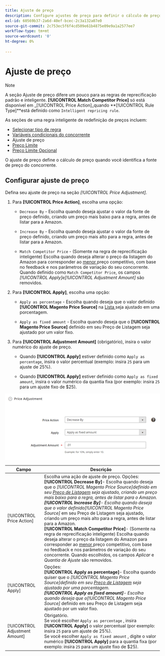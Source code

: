 ```yaml
---
title: Ajuste de preço
description: Configure ajustes de preço para definir o cálculo de preço quando tiver identificado a fonte de preço do concorrente da Amazon.
exl-id: 60569b37-2a6d-40ef-bcec-2c3a132a07e0
source-git-commit: 2c753ec5f6f4cd509e61b4875e09e9a1a2577ee7
workflow-type: tm+mt
source-wordcount: '0'
ht-degree: 0%

---
```


# Ajuste de preço

>[!NOTE]
>
>A seção Ajuste de preço difere um pouco para as regras de reprecificação padrão e inteligente. **[!UICONTROL Match Competitor Price]** só está disponível em  _[!UICONTROL Price Action]_quando **[!UICONTROL Rule Type]**está definido como  `Intelligent repricing rule`.

As seções de uma regra inteligente de redefinição de preços incluem:

- [Selecionar tipo de regra](./intelligent-repricing-rules.md)
- [Variáveis condicionais do concorrente](./competitor-conditional-variances.md)
- Ajuste de preço
- [Preço Limite](./floor-price.md)
- [Preço Limite Opcional](./optional-ceiling-price.md)

O ajuste de preço define o cálculo de preço quando você identifica a fonte de preço do concorrente.

## Configurar ajuste de preço

Defina seu ajuste de preço na seção _[!UICONTROL Price Adjustment]_.

1. Para **[!UICONTROL Price Action]**, escolha uma opção:

   - `Decrease By` - Escolha quando deseja ajustar o valor da fonte de preço definido, criando um preço mais baixo para a regra, antes de listar para a Amazon.

   - `Increase By` - Escolha quando deseja ajustar o valor da fonte de preço definido, criando um preço mais alto para a regra, antes de listar para a Amazon.

   - `Match Competitor Price` - (Somente na regra de reprecificação inteligente) Escolha quando deseja alterar o preço da listagem do Amazon para corresponder ao  [menor ](./lowest-competitor-pricing.md) preço competitivo, com base no feedback e nos parâmetros de variação do seu concorrente. Quando definido como `Match Competitor Price`, os campos _[!UICONTROL Apply]_e_[!UICONTROL Adjustment Amount]_ são removidos.

1. Para **[!UICONTROL Apply]**, escolha uma opção:

   - `Apply as percentage` - Escolha quando deseja que o valor definido  **[!UICONTROL Magento Price Source]** na  [Lista ](./listing-price.md) seja ajustado em uma porcentagem.

   - `Apply as fixed amount` - Escolha quando deseja que o  **[!UICONTROL Magento Price Source]** definido em seu  [ ](./listing-price.md) Preço de Listagem seja ajustado por um valor fixo.

1. Para **[!UICONTROL Adjustment Amount]** (obrigatório), insira o valor numérico do ajuste de preço.

   - Quando **[!UICONTROL Apply]** estiver definido como `Apply as percentage`, insira o valor percentual (exemplo: insira `25` para um ajuste de 25%).

   - Quando **[!UICONTROL Apply]** estiver definido como `Apply as fixed amount`, insira o valor numérico da quantia fixa (por exemplo: insira `25` para um ajuste fixo de $25).

![Regra inteligente de reprecificação - ajuste de preço](assets/amazon-price-adjustment.png)

| Campo | Descrição |
|---|---|
| [!UICONTROL Price Action] | Escolha uma ação de ajuste de preço. Opções:<br>**[!UICONTROL Decrease By]**- Escolha quando deseja que o _[!UICONTROL Magento Price Source]_definido em seu [Preço de Listagem](./listing-price.md) seja ajustado, criando um preço mais baixo para a regra, antes de listar para o Amazon.<br>**[!UICONTROL Increase By]**- Escolha quando deseja que o valor definido_[!UICONTROL Magento Price Source]_ em seu Preço de  [ ](./listing-price.md) Listagem seja ajustado, criando um preço mais alto para a regra, antes de listar para a Amazon.<br>**[!UICONTROL Match Competitor Price]**- (Somente na regra de reprecificação inteligente) Escolha quando deseja alterar o preço da listagem do Amazon para corresponder ao  [menor ](./lowest-competitor-pricing.md) preço competitivo, com base no feedback e nos parâmetros de variação do seu concorrente. Quando escolhidos, os campos _Aplicar_ e _Quantia de Ajuste_ são removidos. |
| [!UICONTROL Apply] | Opções:<br>**[!UICONTROL Apply as percentage]**- Escolha quando quiser que o _[!UICONTROL Magento Price Source]_definido em seu [Preço de Listagem](./listing-price.md) seja ajustado por uma porcentagem.<br>**[!UICONTROL Apply as fixed amount]**- Escolha quando deseja que o_[!UICONTROL Magento Price Source]_ definido em seu  [ ](./listing-price.md) Preço de Listagem seja ajustado por um valor fixo. |
| [!UICONTROL Adjustment Amount] | Obrigatório.<br>Se você escolher  `Apply as percentage` , insira  **[!UICONTROL Apply]** o valor percentual (por exemplo: insira  `25` para um ajuste de 25%).<br>Se você escolher  `Apply as fixed amount` , digite o valor numérico  **[!UICONTROL Apply]** para a quantia fixa (por exemplo: insira  `25` para um ajuste fixo de $25). |
